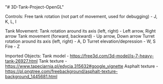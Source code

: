 "# 3D-Tank-Project-OpenGL" 

Controls:
Free tank rotation (not part of movement, used for debugging) - J, K, L, I

Tank Movement:
Tank rotation around its axis (left, right) - Left arrow, Right arrow
Tank movement (forward, backward) - Up arrow, Down arrow
Turret rotation around its axis (left, right) - A, D
Turret elevation/depression - W, S
Fire - Z

Imported Objects:
Tank model  - https://free3d.com/3d-model/is-7-heavy-tank-26927.html
Tank texture  - https://www.tapeciarnia.pl/edycja,315632#google_vignette
Asphalt texture - https://pl.pngtree.com/freebackground/asphalt-texture-background_1445681.html
